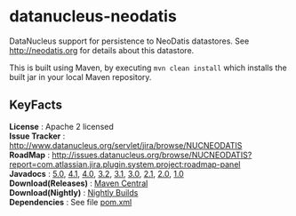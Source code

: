 datanucleus-neodatis
====================

DataNucleus support for persistence to NeoDatis datastores. See http://neodatis.org for details about this datastore.

This is built using Maven, by executing `mvn clean install` which installs the built jar in your local Maven
repository.

KeyFacts
--------
__License__ : Apache 2 licensed  
__Issue Tracker__ : http://www.datanucleus.org/servlet/jira/browse/NUCNEODATIS  
__RoadMap__ : http://issues.datanucleus.org/browse/NUCNEODATIS?report=com.atlassian.jira.plugin.system.project:roadmap-panel  
__Javadocs__ : [5.0](http://www.datanucleus.org/javadocs/store.neodatis/5.0/), [4.1](http://www.datanucleus.org/javadocs/store.neodatis/4.1/), [4.0](http://www.datanucleus.org/javadocs/store.neodatis/4.0/), [3.2](http://www.datanucleus.org/javadocs/store.neodatis/3.2/), [3.1](http://www.datanucleus.org/javadocs/store.neodatis/3.1/), [3.0](http://www.datanucleus.org/javadocs/store.neodatis/3.0/), [2.1](http://www.datanucleus.org/javadocs/store.neodatis/2.1/), [2.0](http://www.datanucleus.org/javadocs/store.neodatis/2.0/), [1.0](http://www.datanucleus.org/javadocs/store.neodatis/1.0/)  
__Download(Releases)__ : [Maven Central](http://central.maven.org/maven2/org/datanucleus/datanucleus-neodatis)  
__Download(Nightly)__ : [Nightly Builds](http://www.datanucleus.org/downloads/maven2-nightly/org/datanucleus/datanucleus-neodatis)  
__Dependencies__ : See file [pom.xml](pom.xml)  
